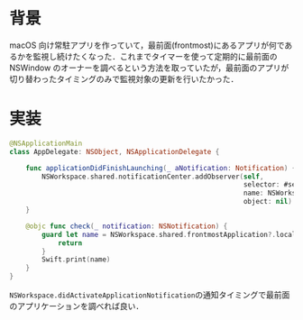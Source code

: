 <!-- title:Swift：最前面にあるアプリケーションが何かを監視する -->

# 背景

macOS 向け常駐アプリを作っていて，最前面(frontmost)にあるアプリが何であるかを監視し続けたくなった．これまでタイマーを使って定期的に最前面の NSWindow のオーナーを調べるという方法を取っていたが，最前面のアプリが切り替わったタイミングのみで監視対象の更新を行いたかった．

# 実装

```swift:Appdelegate.swift
@NSApplicationMain
class AppDelegate: NSObject, NSApplicationDelegate {

    func applicationDidFinishLaunching(_ aNotification: Notification) {
        NSWorkspace.shared.notificationCenter.addObserver(self,
                                                          selector: #selector(check(_:)),
                                                          name: NSWorkspace.didActivateApplicationNotification,
                                                          object: nil)
    }

    @objc func check(_ notification: NSNotification) {
        guard let name = NSWorkspace.shared.frontmostApplication?.localizedName else {
            return
        }
        Swift.print(name)
    }
}
```

`NSWorkspace.didActivateApplicationNotification`の通知タイミングで最前面のアプリケーションを調べれば良い．
